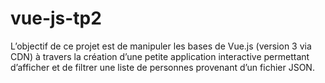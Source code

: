# vue-js-tp2
L’objectif de ce projet est de manipuler les bases de Vue.js (version 3 via CDN) à travers la création d’une petite application interactive permettant d’afficher et de filtrer une liste de personnes provenant d’un fichier JSON.

